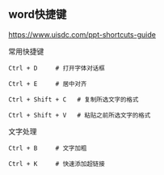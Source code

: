 ## word快捷键

https://www.uisdc.com/ppt-shortcuts-guide

常用快捷键

`Ctrl + D     # 打开字体对话框`

`Ctrl + E     # 居中对齐`

`Ctrl + Shift + C   # 复制所选文字的格式`

`Ctrl + Shift + V   # 粘贴之前所选文字的格式`

文字处理

`Ctrl + B     # 文字加粗`

`Ctrl + K     # 快速添加超链接`







